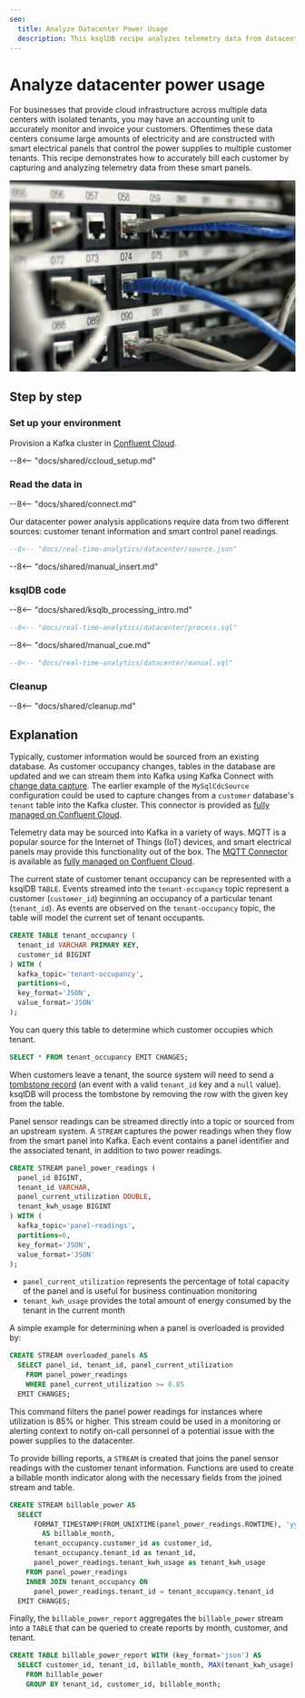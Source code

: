 ```yaml
---
seo:
  title: Analyze Datacenter Power Usage 
  description: This ksqlDB recipe analyzes telemetry data from datacenter power electrical smart panels. The stream processing use cases for this data include detection of power usage levels for safety and accounting purposes.
---
```


# Analyze datacenter power usage 

For businesses that provide cloud infrastructure across multiple data centers with isolated tenants, you may have an accounting unit to accurately monitor and invoice your customers. Oftentimes these data centers consume large amounts of electricity and are constructed with smart electrical panels that control the power supplies to multiple customer tenants. This recipe demonstrates how to accurately bill each customer by capturing and analyzing telemetry data from these smart panels.

![data center](../../img/datacenter.jpg)

## Step by step

### Set up your environment
 
Provision a Kafka cluster in [Confluent Cloud](https://www.confluent.io/confluent-cloud/tryfree/?utm_source=github&utm_medium=ksqldb_recipes&utm_campaign=datacenter).

--8<-- "docs/shared/ccloud_setup.md"

### Read the data in

--8<-- "docs/shared/connect.md"

Our datacenter power analysis applications require data from two different sources: customer tenant information and smart control panel readings.

```sql
--8<-- "docs/real-time-analytics/datacenter/source.json"
```

--8<-- "docs/shared/manual_insert.md"

### ksqlDB code

--8<-- "docs/shared/ksqlb_processing_intro.md"

```sql
--8<-- "docs/real-time-analytics/datacenter/process.sql"
```

--8<-- "docs/shared/manual_cue.md"

```sql
--8<-- "docs/real-time-analytics/datacenter/manual.sql"
```

### Cleanup

--8<-- "docs/shared/cleanup.md"

## Explanation

Typically, customer information would be sourced from an existing database. As customer occupancy changes, tables in the database are updated and we can stream them into Kafka using Kafka Connect with [change data capture](https://www.confluent.io/blog/cdc-and-streaming-analytics-using-debezium-kafka/). The earlier example of the `MySqlCdcSource` configuration could be used to capture changes from a `customer` database's `tenant` table into the Kafka cluster. This connector is provided as [fully managed on Confluent Cloud](https://docs.confluent.io/cloud/current/connectors/cc-mysql-source-cdc-debezium.html).  

Telemetry data may be sourced into Kafka in a variety of ways. MQTT is a popular source for the Internet of Things (IoT) devices, and smart electrical panels may provide this functionality out of the box. The [MQTT Connector](https://docs.confluent.io/cloud/current/connectors/cc-mqtt-source.html) is available as [fully managed on Confluent Cloud](https://docs.confluent.io/cloud/current/connectors/cc-mqtt-source.html).

The current state of customer tenant occupancy can be represented with a ksqlDB `TABLE`. Events streamed into the `tenant-occupancy` topic represent a customer (`customer_id`) beginning an occupancy of a particular tenant (`tenant_id`). As events are observed on the `tenant-occupancy` topic, the table will model the current set of tenant occupants. 

```sql
CREATE TABLE tenant_occupancy (
  tenant_id VARCHAR PRIMARY KEY,
  customer_id BIGINT
) WITH (
  kafka_topic='tenant-occupancy',
  partitions=6,
  key_format='JSON',
  value_format='JSON'
);
```

You can query this table to determine which customer occupies which tenant.

```sql
SELECT * FROM tenant_occupancy EMIT CHANGES;
```

When customers leave a tenant, the source system will need to send a [tombstone record](https://docs.ksqldb.io/en/latest/developer-guide/ksqldb-reference/create-table/#primary-key) (an event with a valid `tenant_id` key and a `null` value). ksqlDB will process the tombstone by removing the row with the given key from the table.

Panel sensor readings can be streamed directly into a topic or sourced from an upstream system. A `STREAM` captures the power readings when they flow from the smart panel into Kafka. Each event contains a panel identifier and the associated tenant, in addition to two power readings.

```sql
CREATE STREAM panel_power_readings (
  panel_id BIGINT,
  tenant_id VARCHAR,
  panel_current_utilization DOUBLE,
  tenant_kwh_usage BIGINT
) WITH (
  kafka_topic='panel-readings',
  partitions=6,
  key_format='JSON',
  value_format='JSON'
);
```

* `panel_current_utilization` represents the percentage of total capacity of the panel and is useful for business continuation monitoring
* `tenant_kwh_usage` provides the total amount of energy consumed by the tenant in the current month 

A simple example for determining when a panel is overloaded is provided by:

```sql
CREATE STREAM overloaded_panels AS 
  SELECT panel_id, tenant_id, panel_current_utilization 
    FROM panel_power_readings 
    WHERE panel_current_utilization >= 0.85
  EMIT CHANGES;
```

This command filters the panel power readings for instances where utilization is 85% or higher. This stream could be used in a monitoring or alerting context to notify on-call personnel of a potential issue with the power supplies to the datacenter.

To provide billing reports, a `STREAM` is created that joins the panel sensor readings with the customer tenant information. Functions are used to create a billable month indicator along with the necessary fields from the joined stream and table. 

```sql
CREATE STREAM billable_power AS 
  SELECT 
      FORMAT_TIMESTAMP(FROM_UNIXTIME(panel_power_readings.ROWTIME), 'yyyy-MM') 
        AS billable_month,
      tenant_occupancy.customer_id as customer_id,
      tenant_occupancy.tenant_id as tenant_id, 
      panel_power_readings.tenant_kwh_usage as tenant_kwh_usage
    FROM panel_power_readings
    INNER JOIN tenant_occupancy ON 
      panel_power_readings.tenant_id = tenant_occupancy.tenant_id
  EMIT CHANGES;
```

Finally, the `billable_power_report` aggregates the `billable_power` stream into a `TABLE` that can be queried to create reports by month, customer, and tenant.

```sql
CREATE TABLE billable_power_report WITH (key_format='json') AS
  SELECT customer_id, tenant_id, billable_month, MAX(tenant_kwh_usage) as kwh
    FROM billable_power
    GROUP BY tenant_id, customer_id, billable_month;
```

